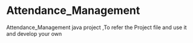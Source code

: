 # Attendance_Management
Attendance_Management java project ,To refer the Project file and use it and develop your own
